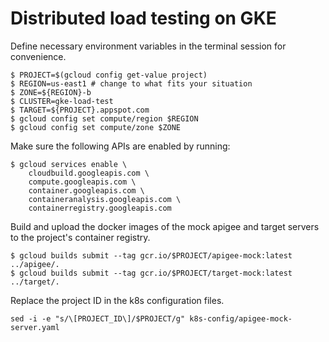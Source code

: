 # Distributed load testing on GKE

Define necessary environment variables in the terminal session for convenience.
```
$ PROJECT=$(gcloud config get-value project)
$ REGION=us-east1 # change to what fits your situation
$ ZONE=${REGION}-b
$ CLUSTER=gke-load-test
$ TARGET=${PROJECT}.appspot.com
$ gcloud config set compute/region $REGION 
$ gcloud config set compute/zone $ZONE
```

Make sure the following APIs are enabled by running:
```
$ gcloud services enable \
    cloudbuild.googleapis.com \
    compute.googleapis.com \
    container.googleapis.com \
    containeranalysis.googleapis.com \
    containerregistry.googleapis.com 
```

Build and upload the docker images of the mock apigee and target servers to the project's container registry.
```
$ gcloud builds submit --tag gcr.io/$PROJECT/apigee-mock:latest ../apigee/.
$ gcloud builds submit --tag gcr.io/$PROJECT/target-mock:latest ../target/.
```

Replace the project ID in the k8s configuration files.
```
sed -i -e "s/\[PROJECT_ID\]/$PROJECT/g" k8s-config/apigee-mock-server.yaml
```